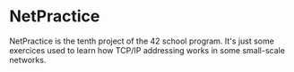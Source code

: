 # NetPractice
NetPractice is the tenth project of the 42 school program.
It's just some exercices used to learn how TCP/IP addressing works in some small-scale networks.
